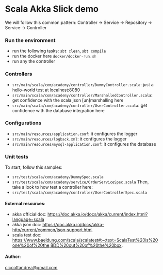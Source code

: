 # Scala Akka Slick demo
We will follow this common pattern: Controller -> Service -> Repository -> Service -> Controller

### Run the environment
- run the following tasks: `sbt clean`, `sbt compile`
- run the docker here `docker/docker-run.sh`
- run any the controller

### Controllers
- `src/main/scala/com/academy/controller/DummyController.scala`: just a hello-world test at localhost:8080
- `src/main/scala/com/academy/controller/MarshalledController.scala`: get confidence with the scala json [un]marshalling here
- `src/main/scala/com/academy/controller/UserController.scala`: get confidence with the database integration here

### Configurations
- `src/main/resources/application.conf`: it configures the logger
- `src/main/resources/logback.xml`: it configures the logger
- `src/main/resources/mysql-application.conf`: it configures the database

### Unit tests 
To start, follow this samples:
- `src/test/scala/com/academy/DummySpec.scala`
- `src/test/scala/com/academy/service/OrderServiceSpec.scala`
Then, take a look to how test a controller here:
- `src/test/scala/com/academy/controller/UserControllerSpec.scala`

#### External resources:
- akka official doc: https://doc.akka.io/docs/akka/current/index.html?language=scala
- akka json doc: https://doc.akka.io/docs/akka-http/current/common/json-support.html
- scala test doc: https://www.baeldung.com/scala/scalatest#:~:text=ScalaTest%20is%20one%20of%20the,BDD%20out%20of%20the%20box.

#### Author:
ciccottandrea@gmail.com
